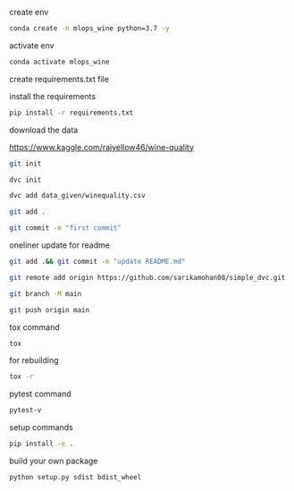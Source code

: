 create env

```bash
conda create -n mlops_wine python=3.7 -y
```

activate env
```bash
conda activate mlops_wine
```

create requirements.txt file

install the requirements
```bash
pip install -r requirements.txt
```

download the data 

https://www.kaggle.com/rajyellow46/wine-quality

```bash
git init 

```
```bash
dvc init
```
```bash
dvc add data_given/winequality.csv
```
``` bash
git add .
```
```bash
git commit -m "first commit"
```

oneliner update for readme
```bash
git add .&& git commit -m "update README.md"
```
```bash
git remote add origin https://github.com/sarikamohan08/simple_dvc.git

git branch -M main

git push origin main
```

tox command
```bash
tox
```

for rebuilding
```bash
tox -r
```

pytest command
```bash
pytest-v
```

setup commands 
```bash
pip install -e .
```

build your own package
```bash
python setup.py sdist bdist_wheel
```

